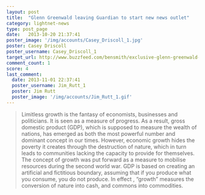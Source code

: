 ```yaml
---
layout: post
title:  "Glenn Greenwald leaving Guardian to start new news outlet"
category: lightnet-news
type: post_page
date:   2013-10-20 21:37:41
poster_image: '/img/accounts/Casey_Driscoll_1.jpg'
poster: Casey Driscoll
poster_username: Casey_Driscoll_1
target_url: http://www.buzzfeed.com/bensmith/exclusive-glenn-greenwald-will-leave-guardian-to-create-new
comment_count: 1
score: 4
last_comment:
  date: 2013-11-01 22:37:41
  poster_username: Jim_Rutt_1
  poster: Jim Rutt
  poster_image: '/img/accounts/Jim_Rutt_1.gif'
---
```


> Limitless growth is the fantasy of economists, businesses and politicians. It is seen as a measure of progress. As a result, gross domestic product (GDP), which is supposed to measure the wealth of nations, has emerged as both the most powerful number and dominant concept in our times. However, economic growth hides the poverty it creates through the destruction of nature, which in turn leads to communities lacking the capacity to provide for themselves. The concept of growth was put forward as a measure to mobilise resources during the second world war. GDP is based on creating an artificial and fictitious boundary, assuming that if you produce what you consume, you do not produce. In effect , “growth” measures the conversion of nature into cash, and commons into commodities.
